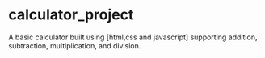 # calculator_project
A basic calculator built using [html,css and javascript] supporting addition, subtraction, multiplication, and division. 
